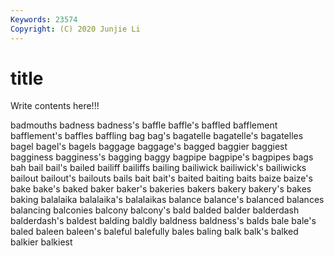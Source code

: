 ```yaml
---
Keywords: 23574
Copyright: (C) 2020 Junjie Li
---
```


# title

Write contents here!!!

badmouths 
badness 
badness's
baffle 
baffle's 
baffled 
bafflement 
bafflement's 
baffles 
baffling 
bag 
bag's 
bagatelle
bagatelle's 
bagatelles 
bagel 
bagel's 
bagels 
baggage 
baggage's 
bagged 
baggier 
baggiest
bagginess 
bagginess's 
bagging 
baggy 
bagpipe 
bagpipe's 
bagpipes 
bags 
bah 
bail
bail's 
bailed 
bailiff 
bailiffs 
bailing 
bailiwick 
bailiwick's 
bailiwicks 
bailout 
bailout's
bailouts 
bails 
bait 
bait's 
baited 
baiting 
baits 
baize 
baize's 
bake
bake's 
baked 
baker 
baker's 
bakeries 
bakers 
bakery 
bakery's 
bakes 
baking
balalaika 
balalaika's 
balalaikas 
balance 
balance's 
balanced 
balances 
balancing 
balconies 
balcony
balcony's 
bald 
balded 
balder 
balderdash 
balderdash's 
baldest 
balding 
baldly 
baldness
baldness's 
balds 
bale 
bale's 
baled 
baleen 
baleen's 
baleful 
balefully 
bales
baling 
balk 
balk's 
balked 
balkier 
balkiest 
